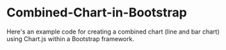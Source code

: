 # Combined-Chart-in-Bootstrap
Here's an example code for creating a combined chart (line and bar chart) using Chart.js within a Bootstrap framework.
